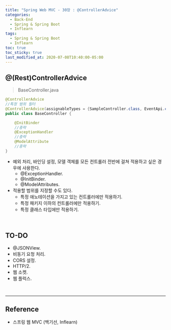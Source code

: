 ```yaml
---
title: "Spring Web MVC - 30장 : @ControllerAdvice"
categories:
  - Back-End
  - Spring & Spring Boot
  - Inflearn
tags:
  - Spring & Spring Boot
  - Inflearn
toc: true
toc_sticky: true
last_modified_at: 2020-07-08T10:40:00-05:00
---
```


## @(Rest)ControllerAdvice

> BaseController.java

```java
@ControllerAdvice
//특정 범위 필터
@ControllerAdvice(assignableTypes = {SampleController.class, EventApi.class})
public class BaseController {

    @InitBinder
    //중략
    @ExceptionHandler
    //중략
    @ModelAttribute
    //중략
}
```

* 예외 처리, 바인딩 설정, 모델 객체를 모든 컨트롤러 전반에 걸쳐 적용하고 싶은 경우에 사용한다.
	* @ExceptionHandler.
	* @InitBinder.
	* @ModelAttributes.
* 적용할 범위를 지정할 수도 있다.
	* 특정 애노테이션을 가지고 있는 컨트롤러에만 적용하기.
	* 특정 패키지 이하의 컨트롤러에만 적용하기.
	* 특정 클래스 타입에만 적용하기.

<br>

## TO-DO

* @JSONView.
* 비동기 요청 처리.
* CORS 설정.
* HTTP/2.
* 웹 소켓.
* 웹 플럭스.

<br>

---

## Reference

*	스프링 웹 MVC (백기선, Inflearn)
